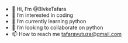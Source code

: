 - 👋 Hi, I’m @BlvkeTafara
- 👀 I’m interested in coding
- 🌱 I’m currently learning python
- 💞️ I’m looking to collaborate on python
- 📫 How to reach me tafaravutuza@gmail.com

<!---
BlvkeTafara/BlvkeTafara is a ✨ special ✨ repository because its `README.md` (this file) appears on your GitHub profile.
You can click the Preview link to take a look at your changes.
--->
